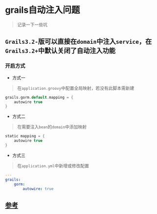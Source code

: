 # grails自动注入问题


> 记录一下一些坑

##  `Grails3.2-`版可以直接在`domain`中注入`service`，在`Grails3.2+`中默认关闭了自动注入功能

### 开启方式

* 方式一 

> 在`application.groovy`中配置全局映射，若没有此脚本需新建

```groovy
grails.gorm.default.mapping = {
    autowire true
}
```

* 方式二

> 在需要注入`bean`的`domain`中添加映射

```groovy
static mapping = {
    autowire true
}
```

* 方式三

> 在`application.yml`中新增或修改配置

```yaml
---
grails:
    gorm:
        autowire: true
```

## [参考](http://gorm.grails.org/latest/hibernate/manual/index.html#_domain_autowiring_disabled_by_default)

